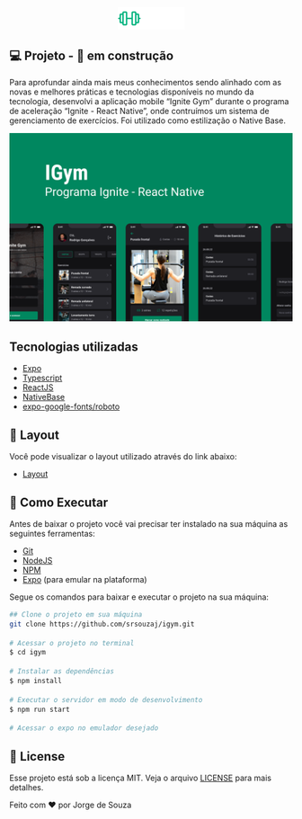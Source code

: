 <p align="center">
  <img alt="Ignite Gym" src=".github/logo.png" />
</p>

## **💻** Projeto - 🚧 em construção 

Para aprofundar ainda mais meus conhecimentos sendo alinhado com as novas e melhores práticas e tecnologias disponíveis no mundo da tecnologia, desenvolvi a aplicação mobile “Ignite Gym” durante o programa de aceleração “Ignite - React Native”, onde contruímos um sistema de gerenciamento de exercícios. Foi utilizado como estilização o Native Base.

<p align="center">
  <img alt="Background do Ignite Gym" src=".github/background.png" />
</p>

## Tecnologias utilizadas

- [Expo](https://expo.dev/)
- [Typescript](https://www.typescriptlang.org/)
- [ReactJS](https://pt-br.reactjs.org/)
- [NativeBase](https://nativebase.io/)
- [expo-google-fonts/roboto](https://www.npmjs.com/package/@expo-google-fonts/roboto)

## **🔖 Layout**

Você pode visualizar o layout utilizado através do link abaixo:

- [Layout](https://www.figma.com/file/038qBGd45OFi1bY9lGfSDH/Ignite-Gym-Community?is-community-duplicate=1&fuid=)

## **🚀** Como Executar

Antes de baixar o projeto você vai precisar ter instalado na sua máquina as seguintes ferramentas:

- [Git](https://git-scm.com/)
- [NodeJS](https://nodejs.org/en/)
- [NPM](https://www.npmjs.com/)
- [Expo](https://expo.dev/) (para emular na plataforma)

Segue os comandos para baixar e executar o projeto na sua máquina:

```bash
## Clone o projeto em sua máquina
git clone https://github.com/srsouzaj/igym.git

# Acessar o projeto no terminal
$ cd igym

# Instalar as dependências
$ npm install

# Executar o servidor em modo de desenvolvimento
$ npm run start

# Acessar o expo no emulador desejado
```

## 📝 License

Esse projeto está sob a licença MIT. Veja o arquivo [LICENSE](https://github.com/srsouzaj/06-ignite-call/blob/master/LICENSE.md) para mais detalhes.

Feito com ❤️ por Jorge de Souza
